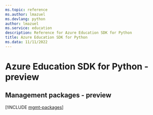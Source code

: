 ```yaml
---
ms.topic: reference
ms.author: lmazuel
ms.devlang: python
author: lmazuel
ms.service: education
description: Reference for Azure Education SDK for Python
title: Azure Education SDK for Python
ms.data: 11/11/2022
---
```

# Azure Education SDK for Python - preview

## Management packages - preview
[!INCLUDE [mgmt-packages](education-mgmt-index.md)]